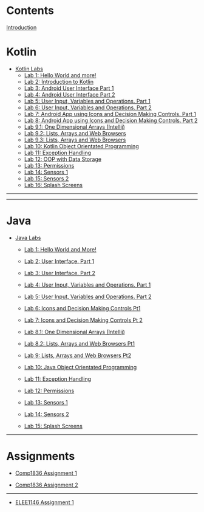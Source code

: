 # Contents

[Introduction](Introduction.md)

# Kotlin

- [Kotlin Labs]()
  - [Lab 1: Hello World and more!](Kotlin/Lab_1/Lab_1.md)
  - [Lab 2: Introduction to Kotlin](Kotlin/Lab_2/2_Kotlin_Intro.md)
  - [Lab 3: Android User Interface Part 1](Kotlin/Lab_3/Lab_3.md)
  - [Lab 4: Android User Interface Part 2](Kotlin/Lab_4/Lab_4.md)
  - [Lab 5: User Input, Variables and Operations. Part 1](Kotlin/Lab_5/Lab_5.md)
  - [Lab 6: User Input, Variables and Operations. Part 2](Kotlin/Lab_6/Lab_6.md)
  - [Lab 7: Android App using Icons and Decision Making Controls. Part 1](Kotlin/Lab_7/Lab_7.md)
  - [Lab 8: Android App using Icons and Decision Making Controls. Part 2](Kotlin/Lab_8/Lab_8.md)
  - [Lab 9.1: One Dimensional Arrays (Intellij)](Kotlin/Lab_9/Lab_9-1.md)
  - [Lab 9.2: Lists, Arrays and Web Browsers](Kotlin/Lab_9/Lab_9-2.md)
  - [Lab 9.3: Lists, Arrays and Web Browsers](Kotlin/Lab_9-3/Lab_9-3.md)
  - [Lab 10: Kotlin Object Orientated Programming]()
  - [Lab 11: Exception Handling]()
  - [Lab 12: OOP with Data Storage]()
  - [Lab 13: Permissions]()
  - [Lab 14: Sensors 1]()
  - [Lab 15: Sensors 2]()
  - [Lab 16: Splash Screens]()

-----------
-----------
# Java


- [Java Labs]() 
  - [Lab 1: Hello World and More!](Java/Lab_1/Lab_1.md)

  - [Lab 2: User Interface. Part 1](Java/Lab_2/Lab_2.md)

  - [Lab 3: User Interface. Part 2](Java/Lab_3/Lab_3.md)

  - [Lab 4: User Input, Variables and Operations. Part 1](Java/Lab_4/Lab_4.md)

  - [Lab 5: User Input, Variables and Operations. Part 2](Java/Lab_5/Lab_5.md)

  - [Lab 6: Icons and Decision Making Controls Pt1](Java/Lab_6/Lab_6.md)

  - [Lab 7: Icons and Decision Making Controls Pt 2 ](Java/Lab_7/Lab_7.md)

  - [Lab 8.1: One Dimensional Arrays (Intellij)]()

  - [Lab 8.2: Lists, Arrays and Web Browsers Pt1]()

  - [Lab 9: Lists, Arrays and Web Browsers Pt2 ]()

  - [Lab 10: Java Object Orientated Programming]()

  - [Lab 11: Exception Handling]()

  - [Lab 12: Permissions]()

  - [Lab 13: Sensors 1]()

  - [Lab 14: Sensors 2]()

  - [Lab 15: Splash Screens]()

------

# Assignments

- [Comp1836 Assignment 1](COMP1836_Assignment_1/COMP1836_Assignment_1.md)

- [Comp1836 Assignment 2]()

------

- [ELEE1146 Assignment 1]()